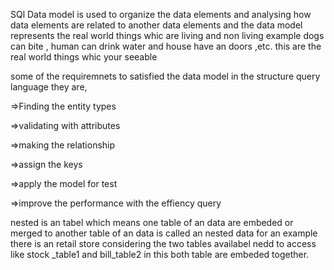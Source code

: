 SQl
Data model is used to organize the data elements and analysing how data elements are related to another data elements and the data model represents the real world things whic are living and non living example dogs can bite , human can drink water and house have an doors ,etc. this are the real world things whic your seeable

some of the requiremnets to satisfied the data model in the structure query language they are,

=>Finding the entity types

=>validating with attributes

=>making the relationship

=>assign the keys

=>apply the model for test

=>improve the performance with the effiency query

nested is an tabel which means one table of an data are embeded or merged to another table of an data is called an nested data for an example there is an retail store considering the two tables availabel nedd to access like stock
_table1 and bill_table2 in this both table are embeded together.
